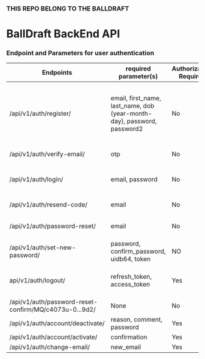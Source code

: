 ### THIS REPO BELONG TO THE BALLDRAFT

# BallDraft BackEnd API

### Endpoint  and Parameters for user authentication

| Endpoints | required parameter(s) | Authorization Required | Authorization Type | request type | example input | example output |
| --------- | ------------------- | -------------- | --------------| -----------| ------------ | ---------- |
| /api/v1/auth/register/ | email, first_name, last_name, dob (year-month-day), password, password2 | No | None | POST | { "email":"example@user.com", "first_name":"example", "last_name":"user", "dob":"2000-02-13","password":"stringst", "confirm_password":"stringst"}| {"data": { "email":user_email, "first_name": user_first_name, "last_name": user_last_name ,"dob": user_date_of_birth},"message": "Welcome test to Balldraft. Thanks for signing up. Check your mail for you passcode."} |
| /api/v1/auth/verify-email/ | otp | No | None | POST | {"otp":"959496"} | {"message":"Account email verified succesfully"} |
| /api/v1/auth/login/ | email, password | No | None | POST | {"email":"example@user.com","password":"lekan2904."} | {'email': user_email,'full_name': user_full_name,'access_token': user_access_token,'refresh_token': user_refresh_token} |
| /api/v1/auth/resend-code/ | email | No | None | POST | {"email":"example@user.com"} | {"message": "New OTP sent successfully"} |
| /api/v1/auth/password-reset/ | email | No | None | POST | {"email":"example@user.com"}| {"message": "An email has been send to you to reset your password"} |
| /api/v1/auth/set-new-password/ | password, confirm_password, uidb64, token| NO | None | PATCH | { "password":"stringst", "confirm_password": "stringst" ,"uidb64": "MQ","token": "c4073u-0...9d2"}| |
| api/v1/auth/logout/ | refresh_token, access_token | Yes | Bearer | POST | {"refresh_token": "eyJhbGciOiJIUzI1NiIsInR5cCI6IkpXVCJ9...jJ9.8dOQQ4sjLkBRGaruWBRZL6-2mO8YjEeKJ-e9VZAgACw","access_token": "eyJhbGciOiJIUzI1NiIsInR5cCI6IkpXVCJ9...Sg0"} |
| /api/v1/auth/password-reset-confirm/MQ/c4073u-0...9d2/ | None | No | None | None | GET | |
| /api/v1/auth/account/deactivate/ | reason, comment, password | Yes | Bearer | POST | {"reason":"Personal reasons","comment":"I have spent my sch fees","password": "stringst"} | |
| /api/v1/auth/account/activate/ | confirmation | Yes | Bearer | POST | {"confirmation": True} | |
| /api/v1/auth/change-email/ | new_email | Yes | Bearer | PATCH | {"new_email": "user@test.com"} | |
